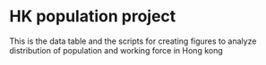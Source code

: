 # HK population project

This is the data table and the scripts for creating figures to analyze distribution of population and working force in Hong kong
